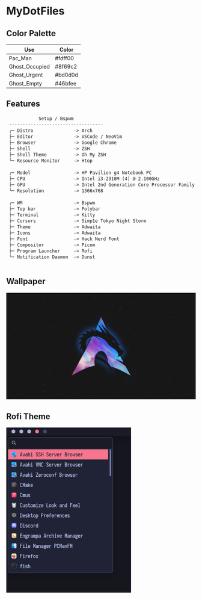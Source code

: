 # MyDotFiles

## Color Palette

|Use           |Color  |
|--------------|-------|
|Pac_Man       |#fdff00|
|Ghost_Occupied|#8f69c2|
|Ghost_Urgent  |#bd0d0d|
|Ghost_Empty   |#46bfee|

## Features

```mint
            Setup / Bspwm
 -----------------------------------
 ╭─ Distro               -> Arch
 ├─ Editor               -> VSCode / NeoVim
 ├─ Browser              -> Google Chrome
 ├─ Shell                -> ZSH
 ├─ Shell Theme          -> Oh My ZSH
 ╰─ Resource Monitor     -> Htop

 ╭─ Model                -> HP Pavilion g4 Notebook PC
 ├─ CPU                  -> Intel i3-2310M (4) @ 2.100GHz
 ├─ GPU                  -> Intel 2nd Generation Core Processor Family
 ╰─ Resolution           -> 1366x768

 ╭─ WM                   -> Bspwm
 ├─ Top bar              -> Polybar
 ├─ Terminal             -> Kitty
 ├─ Cursors              -> Simp1e Tokyo Night Storm
 ├─ Theme                -> Adwaita
 ├─ Icons                -> Adwaita
 ├─ Font                 -> Hack Nerd Font
 ├─ Compositor           -> Picom
 ├─ Program Launcher     -> Rofi
 ╰─ Notification Daemon  -> Dunst
 
```

## Wallpaper
![](Wallpapers/archkali.png)

## Rofi Theme
![](Preview/IMG_simple-tokyonight.jpg)
